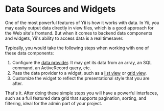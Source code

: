 Data Sources and Widgets
========================

One of the most powerful features of Yii is how it works with data. In Yii, you may easily output data directly in view files, which is a good approach
for the Web site's frontend. But when it comes to backend data components and widgets, Yii's ability to access data is a real timesaver.

Typically, you would take the following steps when working with one of these data components:

1. Configure the [data provider](data-providers.md). It may get its data from an array, an SQL command, an ActiveRecord query, etc.
2. Pass the data provider to a widget, such as a [list view](data-widgets.md#list-view) or [grid view](data-grid.md).
3. Customize the widget to reflect the presentational style that you are after.

That's it. After doing these simple steps you will have a powerful interfaces, such as a full featured data grid that supports pagination, sorting, and
filtering, ideal for the admin part of your project.
